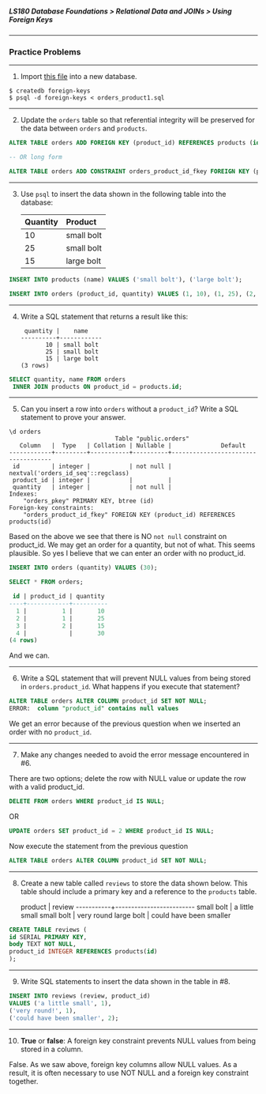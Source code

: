 ##### LS180 Database Foundations > Relational Data and JOINs > Using Foreign Keys

---

### Practice Problems

---

1. Import [this file](https://raw.githubusercontent.com/launchschool/sql_course_data/master/sql-and-relational-databases/relational-data-and-joins/foreign-keys/orders_products1.sql) into a new database.

```
$ createdb foreign-keys
$ psql -d foreign-keys < orders_product1.sql
```

---

2. Update the `orders` table so that referential integrity will be preserved for the data between `orders` and `products`.

```sql
ALTER TABLE orders ADD FOREIGN KEY (product_id) REFERENCES products (id);

-- OR long form 

ALTER TABLE orders ADD CONSTRAINT orders_product_id_fkey FOREIGN KEY (product_id) REFERENCES products(id);
```

---

3. Use `psql` to insert the data shown in the following table into the database:

   | Quantity | Product    |
   | :------- | :--------- |
   | 10       | small bolt |
   | 25       | small bolt |
   | 15       | large bolt |

```sql
INSERT INTO products (name) VALUES ('small bolt'), ('large bolt');

INSERT INTO orders (product_id, quantity) VALUES (1, 10), (1, 25), (2, 15);
```

---

4. Write a SQL statement that returns a result like this:

   ```
    quantity |    name
   ----------+------------
          10 | small bolt
          25 | small bolt
          15 | large bolt
   (3 rows)
   ```

```sql
SELECT quantity, name FROM orders
 INNER JOIN products ON product_id = products.id;
```

---

5. Can you insert a row into `orders` without a `product_id`? Write a SQL statement to prove your answer.
```
\d orders
                              Table "public.orders"
   Column   |  Type   | Collation | Nullable |              Default               
------------+---------+-----------+----------+------------------------------------
 id         | integer |           | not null | nextval('orders_id_seq'::regclass)
 product_id | integer |           |          | 
 quantity   | integer |           | not null | 
Indexes:
    "orders_pkey" PRIMARY KEY, btree (id)
Foreign-key constraints:
    "orders_product_id_fkey" FOREIGN KEY (product_id) REFERENCES products(id)
```

Based on the above we see that there is NO `not null` constraint on product_id. We may get an order for a quantity, but not of what. This seems plausible. So yes I believe that we can enter an order with no product_id.

```sql
INSERT INTO orders (quantity) VALUES (30);

SELECT * FROM orders;

 id | product_id | quantity 
----+------------+----------
  1 |          1 |       10
  2 |          1 |       25
  3 |          2 |       15
  4 |            |       30
(4 rows)
```

And we can.

---

6. Write a SQL statement that will prevent NULL values from being stored in `orders.product_id`. What happens if you execute that statement?

```sql
ALTER TABLE orders ALTER COLUMN product_id SET NOT NULL;
ERROR:  column "product_id" contains null values
```

We get an error because of the previous question when we inserted an order with no `product_id`. 

---

7. Make any changes needed to avoid the error message encountered in #6.

There are two options; delete the row with NULL value or update the row with a valid product_id.

```sql
DELETE FROM orders WHERE product_id IS NULL;
```

OR

```sql
UPDATE orders SET product_id = 2 WHERE product_id IS NULL;
```

Now execute the statement from the previous question

```sql
ALTER TABLE orders ALTER COLUMN product_id SET NOT NULL;
```

---

8. Create a new table called `reviews` to store the data shown below. This table should include a primary key and a reference to the `products` table.

   product  | review 
 -----------+-------------------------
 small bolt | a little small
 small bolt | very round
 large bolt | could have been smaller 

```sql
CREATE TABLE reviews (
id SERIAL PRIMARY KEY,
body TEXT NOT NULL,
product_id INTEGER REFERENCES products(id)
);
```

---

9. Write SQL statements to insert the data shown in the table in #8.

```sql
INSERT INTO reviews (review, product_id)
VALUES ('a little small', 1),
('very round!', 1),
('could have been smaller', 2);
```

---

10. **True** or **false**: A foreign key constraint prevents NULL values from being stored in a column.

False. As we saw above, foreign key columns allow NULL values. As a result, it is often necessary to use NOT NULL and a foreign key constraint together.
